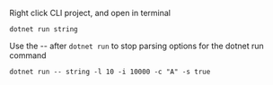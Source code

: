 Right click CLI project, and open in terminal

`dotnet run string`


Use the -- after `dotnet run` to stop parsing options for the dotnet run command

`dotnet run -- string -l 10 -i 10000 -c "A" -s true`